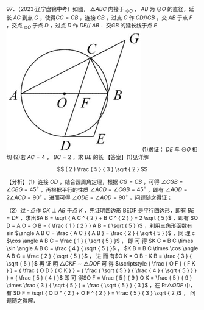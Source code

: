 97．（2023·辽宁盘锦中考）如图， ${ \triangle A B C }$ 内接于 $_ { \odot O }$ ， $A B$ 为 $\odot O$ 的直径，延长 $A C$ 到点 $G$ ，使得$C G = C B$ ，连接 $G B$ ，过点 $C$ 作 $C D / / G B$ ，交 $A B$ 于点 $F$ ，交点 $_ { \odot O }$ 于点 $D$ ，过点 $D$ 作 $D E / / \ A B$ ．交$G B$ 的延长线于点 $E$
![](<../../qs_image_DB/专题3-6__圆的综合（27类题型）（解析版）/74236d0c532fb9c37c290a1eed18662d2fb688dfa219c002df313a5c826f975f.jpg>)
(1)求证： $D E$ 与 $\odot O$ 相切 (2)若 $A C = 4$ ， $B C = 2$ ，求 $B E$ 的长 【答案】(1)见详解

$$
( 2 ) \frac { 5 } { 3 } \sqrt { 2 }
$$

【分析】（1）连接 $O D$ ，结合圆周角定理，根据 $C G = C B$ ，可得 $\angle C G B = \angle C B G = 4 5 ^ { \circ }$ ，再根据平行的性质 $\angle A C D = \angle C G B = 4 5 ^ { \circ }$ ，即有 $\angle A O D = 2 \angle A C D = 9 0 ^ { \circ }$ ，进而可得 $\angle O D E = \angle A O D = 9 0 ^ { \circ }$ ，问题随之得证；

（2）过 $\cdot$ 点作 $C K \perp A B$ 于点 $K$ ，先证明四边形 BEDF 是平行四边形，即有 $B E = D F$ ，求出$A B = \sqrt { A C ^ { 2 } + B C ^ { 2 } } = 2 \sqrt { 5 }$ ，即有 $O D = A O = O B = { \frac { 1 } { 2 } } A B = { \sqrt { 5 } }$ ，利用三角形函数有sin $\angle A B C = \frac { A C } { A B } = \frac { 2 } { \sqrt { 5 } }$ ，同 理 c $\cos \angle A B C = \frac { 1 } { \sqrt { 5 } }$ ， 即 可 得 $K C = B C \times \sin \angle A B C = \frac { 4 } { \sqrt { 5 } }$ ， $K B = B C \times \cos \angle A B C = \frac { 2 } { \sqrt { 5 } }$ ， 进 而 有$O K = O B - K B = \frac { 3 } { \sqrt { 5 } }$ 再 证 明 $\triangle C K F \sim \triangle D O F$ 可 得 $\scriptstyle { \frac { O F } { F K } } = { \frac { O D } { C K } } = { \frac { \sqrt { 5 } } { \frac { 4 } { \sqrt { 5 } } } } = { \frac { 5 } { 4 } }$ 即 可 得$O F = \frac { 5 } { 9 } O K = \frac { 5 } { 9 } \times \frac { 3 } { \sqrt { 5 } } = \frac { \sqrt { 5 } } { 3 }$ ，在 $\mathsf { R t } \triangle O D F$ 中，有 $D F = \sqrt { O D ^ { 2 } + O F ^ { 2 } } = \frac { 5 } { 3 } \sqrt { 2 }$ ， 问题随之得解．
